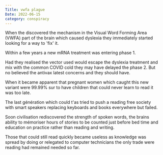 ```yaml
---
Title: vwfa plague
Date: 2022-06-15
category: conspiracy
---
```


When the discovered the mechanism in the Visual Word Forming 
Area (VWFA) part of the brain which caused dyslexia they immediately started looking for a way to 'fix' it.

Within a few years a new mRNA treatment was entering phase 1.

Had they realised the vector used would escape the dyslexia treatment and mix with the common COVID cold they may have delayed the phase 2. But no believed the antivax latest concerns and they should have.

When it became apparent that pregnant women which caught this new variant were 99.99% sur to have children that could never learn to read it was too late.

The last génération which could t'as tried to push a reading free society with smart speakers replacing keyboards and books everywhere but failed.

Soon civilisation rediscovered the strength of spoken words, the brains ability to mémoriser hours of stories to be counted just before bed time and education on practice rather than reading and writing.

Those that could still read quickly became useless as knowledge was spread by doing or relegated to computer technicians the only trade were reading had remained needed so far.
